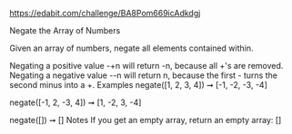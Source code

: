 https://edabit.com/challenge/BA8Pom669icAdkdgj

Negate the Array of Numbers

Given an array of numbers, negate all elements contained within.

Negating a positive value -+n will return -n, because all +'s are removed.
Negating a negative value --n will return n, because the first - turns the second minus into a +.
Examples
negate([1, 2, 3, 4]) ➞ [-1, -2, -3, -4]

negate([-1, 2, -3, 4]) ➞ [1, -2, 3, -4]

negate([]) ➞ []
Notes
If you get an empty array, return an empty array: []